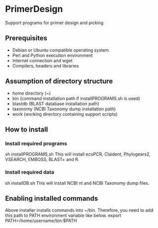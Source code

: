 # PrimerDesign
Support programs for primer design and picking
## Prerequisites
* Debian or Ubuntu compatible operating system
* Perl and Python execution environment
* Internet connection and wget
* Compilers, headers and libraries
## Assumption of directory structure
* home directory (~)
 * bin (command installation path if installPROGRAMS.sh is used)
 * blastdb (BLAST database installation path)
 * taxonomy (NCBI Taxonomy dump installation path)
 * work (working directory containing support scripts)
## How to install
### Install required programs
 sh installPROGRAMS.sh
This will install ecoPCR, Claident, Phylogears2, VSEARCH, EMBOSS, BLAST+ and R.
### Install required data
 sh installDB.sh
This will install NCBI nt and NCBI Taxonomy dump files.
## Enabling installed commands
Above installer installs commands into ~/bin. Therefore, you need to add this path to PATH environment variable like below.
 export PATH=/home/username/bin:$PATH
